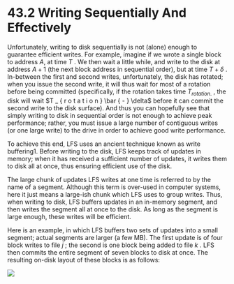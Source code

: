# 43.2 Writing Sequentially And Effectively  

Unfortunately, writing to disk sequentially is not (alone) enough to guarantee efficient writes. For example, imagine if we wrote a single block to address $A ,$ at time $T$ . We then wait a little while, and write to the disk at address $A + 1$ (the next block address in sequential order), but at time $T + \delta$ . In-between the first and second writes, unfortunately, the disk has rotated; when you issue the second write, it will thus wait for most of a rotation before being committed (specifically, if the rotation takes time $T _ { r o t a t i o n . }$ , the disk will wait $T _ { r o t a t i o n } \bar { - } \delta$ before it can commit the second write to the disk surface). And thus you can hopefully see that simply writing to disk in sequential order is not enough to achieve peak performance; rather, you must issue a large number of contiguous writes (or one large write) to the drive in order to achieve good write performance.  

To achieve this end, LFS uses an ancient technique known as write buffering1. Before writing to the disk, LFS keeps track of updates in memory; when it has received a sufficient number of updates, it writes them to disk all at once, thus ensuring efficient use of the disk.  

The large chunk of updates LFS writes at one time is referred to by the name of a segment. Although this term is over-used in computer systems, here it just means a large-ish chunk which LFS uses to group writes. Thus, when writing to disk, LFS buffers updates in an in-memory segment, and then writes the segment all at once to the disk. As long as the segment is large enough, these writes will be efficient.  

Here is an example, in which LFS buffers two sets of updates into a small segment; actual segments are larger (a few MB). The first update is of four block writes to file $j$ ; the second is one block being added to file $k$ . LFS then commits the entire segment of seven blocks to disk at once. The resulting on-disk layout of these blocks is as follows:  

![](images/7cb3e9c139e17c0f539ed3b48f92338e66c59afd23fe678a5e8b83efb03c9c7c.jpg)  

